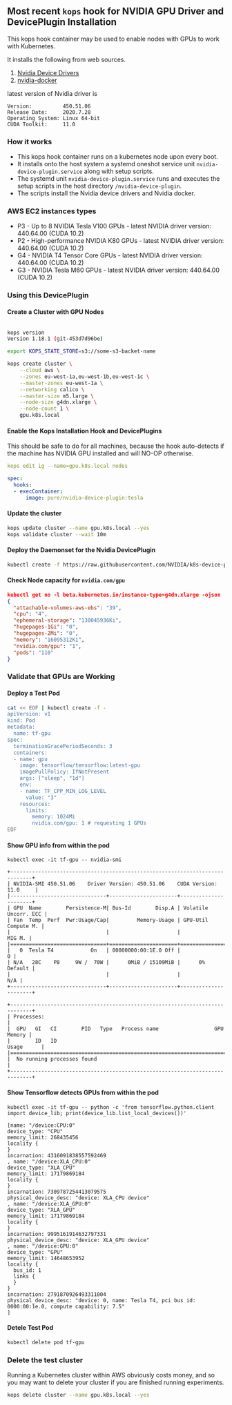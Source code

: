 ## Most recent `kops` hook for NVIDIA GPU Driver and DevicePlugin Installation

This kops hook container may be used to enable nodes with GPUs to work with Kubernetes.

It installs the following from web sources.

1. [Nvidia Device Drivers](http://www.nvidia.com/Download/index.aspx)
2. [nvidia-docker](https://github.com/NVIDIA/nvidia-docker)

latest version of Nvidia driver is

```
Version:          450.51.06
Release Date:     2020.7.28
Operating System: Linux 64-bit
CUDA Toolkit:     11.0
```

### How it works

* This kops hook container runs on a kubernetes node upon every boot.
* It installs onto the host system a systemd oneshot service unit `nvidia-device-plugin.service` along with setup scripts.
* The systemd unit `nvidia-device-plugin.service` runs and executes the setup scripts in the host directory `/nvidia-device-plugin`.
* The scripts install the Nvidia device drivers and Nvidia docker.

### AWS EC2 instances types

- P3 - Up to 8 NVIDIA Tesla V100 GPUs - latest NVIDIA driver version: 440.64.00 (CUDA 10.2)
- P2 - High-performance NVIDIA K80 GPUs - latest NVIDIA driver version: 440.64.00 (CUDA 10.2)
- G4 - NVIDIA T4 Tensor Core GPUs - latest NVIDIA driver version: 440.64.00 (CUDA 10.2)
- G3 - NVIDIA Tesla M60 GPUs - latest NVIDIA driver version: 440.64.00 (CUDA 10.2)

### Using this DevicePlugin

#### Create a Cluster with GPU Nodes

```bash

kops version
Version 1.18.1 (git-453d7d96be)

export KOPS_STATE_STORE=s3://some-s3-backet-name

kops create cluster \
    --cloud aws \
    --zones eu-west-1a,eu-west-1b,eu-west-1c \
    --master-zones eu-west-1a \
    --networking calico \
    --master-size m5.large \
    --node-size g4dn.xlarge \
    --node-count 1 \
    gpu.k8s.local

```

#### Enable the Kops Installation Hook and DevicePlugins

This should be safe to do for all machines, because the hook auto-detects if the machine has NVIDIA GPU installed and will NO-OP otherwise.

```yaml
kops edit ig --name=gpu.k8s.local nodes

spec:
  hooks:
  - execContainer:
      image: pure/nvidia-device-plugin:tesla
```


#### Update the cluster

```bash
kops update cluster --name gpu.k8s.local --yes
kops validate cluster --wait 10m

```

#### Deploy the Daemonset for the Nvidia DevicePlugin

```bash
kubectl create -f https://raw.githubusercontent.com/NVIDIA/k8s-device-plugin/v0.6.0/nvidia-device-plugin.yml
```

#### Check Node capacity for `nvidia.com/gpu`

```json
kubectl get no -l beta.kubernetes.io/instance-type=g4dn.xlarge -ojson | jq '.items[].status.capacity'
{
  "attachable-volumes-aws-ebs": "39",
  "cpu": "4",
  "ephemeral-storage": "130045936Ki",
  "hugepages-1Gi": "0",
  "hugepages-2Mi": "0",
  "memory": "16095312Ki",
  "nvidia.com/gpu": "1",
  "pods": "110"
}
```

### Validate that GPUs are Working

#### Deploy a Test Pod

```bash
cat << EOF | kubectl create -f -
apiVersion: v1
kind: Pod
metadata:
  name: tf-gpu
spec:
  terminationGracePeriodSeconds: 3
  containers:
  - name: gpu
    image: tensorflow/tensorflow:latest-gpu
    imagePullPolicy: IfNotPresent
    args: ["sleep", "1d"]
    env:
    - name: TF_CPP_MIN_LOG_LEVEL
      value: "3"
    resources:
      limits:
        memory: 1024Mi
        nvidia.com/gpu: 1 # requesting 1 GPUs
EOF
```

#### Show GPU info from within the pod

```
kubectl exec -it tf-gpu -- nvidia-smi

+-----------------------------------------------------------------------------+
| NVIDIA-SMI 450.51.06    Driver Version: 450.51.06    CUDA Version: 11.0     |
|-------------------------------+----------------------+----------------------+
| GPU  Name        Persistence-M| Bus-Id        Disp.A | Volatile Uncorr. ECC |
| Fan  Temp  Perf  Pwr:Usage/Cap|         Memory-Usage | GPU-Util  Compute M. |
|                               |                      |               MIG M. |
|===============================+======================+======================|
|   0  Tesla T4            On   | 00000000:00:1E.0 Off |                    0 |
| N/A   28C    P8     9W /  70W |      0MiB / 15109MiB |      0%      Default |
|                               |                      |                  N/A |
+-------------------------------+----------------------+----------------------+
                                                                               
+-----------------------------------------------------------------------------+
| Processes:                                                                  |
|  GPU   GI   CI        PID   Type   Process name                  GPU Memory |
|        ID   ID                                                   Usage      |
|=============================================================================|
|  No running processes found                                                 |
+-----------------------------------------------------------------------------+

```

####  Show Tensorflow detects GPUs from within the pod

```
kubectl exec -it tf-gpu -- python -c 'from tensorflow.python.client import device_lib; print(device_lib.list_local_devices())'

[name: "/device:CPU:0"
device_type: "CPU"
memory_limit: 268435456
locality {
}
incarnation: 4316091838557592469
, name: "/device:XLA_CPU:0"
device_type: "XLA_CPU"
memory_limit: 17179869184
locality {
}
incarnation: 7309787254413079575
physical_device_desc: "device: XLA_CPU device"
, name: "/device:XLA_GPU:0"
device_type: "XLA_GPU"
memory_limit: 17179869184
locality {
}
incarnation: 9995161914632797331
physical_device_desc: "device: XLA_GPU device"
, name: "/device:GPU:0"
device_type: "GPU"
memory_limit: 14648653952
locality {
  bus_id: 1
  links {
  }
}
incarnation: 2791870926493311004
physical_device_desc: "device: 0, name: Tesla T4, pci bus id: 0000:00:1e.0, compute capability: 7.5"
]

```

#### Detele Test Pod

```bash
kubectl delete pod tf-gpu

```

### Delete the test cluster

Running a Kubernetes cluster within AWS obviously costs money, and so you may want to delete your cluster if you are finished running experiments.

```bash
kops delete cluster --name gpu.k8s.local --yes
```
